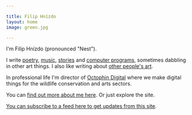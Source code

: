 ```yaml
---

title: Filip Hnízdo
layout: home
image: green.jpg

---
```


I'm Filip Hnízdo (pronounced "Nest").

I write [poetry](/tag/poetry), [music](#music), [stories](/tag/stories) and [computer programs](/tag/code), sometimes dabbling in other art things. I also like writing about [other people's art](/tag/art-tribute).

In professional life I'm director of [Octophin Digital](https://octophindigital.com) where we make digital things for the wildlife conservation and arts sectors.

You can [find out more about me here](/about). Or just explore the site.

[You can subscribe to a feed here to get updates from this site](https://filipnest.com/feed.xml).
